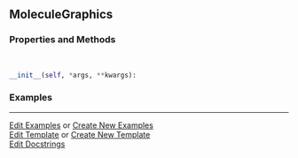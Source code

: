 ## <a id="McUtils.Misc.InteractiveTools.MoleculeGraphics">MoleculeGraphics</a>


### Properties and Methods
<a id="McUtils.Misc.InteractiveTools.MoleculeGraphics.__init__" class="docs-object-method">&nbsp;</a>
```python
__init__(self, *args, **kwargs): 
```

### Examples




___

[Edit Examples](https://github.com/McCoyGroup/McUtils/edit/edit/ci/examples/ci/docs/McUtils/Misc/InteractiveTools/MoleculeGraphics.md) or 
[Create New Examples](https://github.com/McCoyGroup/McUtils/new/edit/?filename=ci/examples/ci/docs/McUtils/Misc/InteractiveTools/MoleculeGraphics.md) <br/>
[Edit Template](https://github.com/McCoyGroup/McUtils/edit/edit/ci/docs/ci/docs/McUtils/Misc/InteractiveTools/MoleculeGraphics.md) or 
[Create New Template](https://github.com/McCoyGroup/McUtils/new/edit/?filename=ci/docs/templates/ci/docs/McUtils/Misc/InteractiveTools/MoleculeGraphics.md) <br/>
[Edit Docstrings](https://github.com/McCoyGroup/McUtils/edit/edit/McUtils/Misc/InteractiveTools.py?message=Update%20Docs)